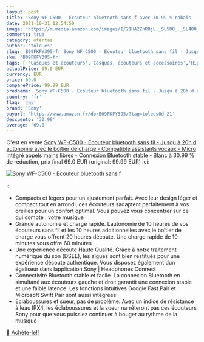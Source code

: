 ```yaml
---
layout: post
title: 'Sony WF-C500 - Ecouteur bluetooth sans f avec 30.99 % rabais '
date: 2021-10-31 12:54:50
image: 'https://m.media-amazon.com/images/I/21HA2ZnRBjL._SL500_._SL400_.jpg'
comments: true
category: ofertas
author: 'tole.es'
slug: 'B09FKFY395-fr Sony WF-C500 - Ecouteur bluetooth sans fil - Jusqu à 20h d...'
sku: 'B09FKFY395-fr'
tags: [ 'Casques et écouteurs','Casques, écouteurs et accessoires','High-Tech','sony', ]
actualPrice: 69.0 EUR
currency: EUR
price: 69.0
comparePrice: 99.99 EUR
prodname: 'Sony WF-C500 - Ecouteur bluetooth sans fil - Jusqu à 20h d autonomie avec le boîtier de charge - Compatible assistants vocaux - Micro intégré appels mains libres - Connexion Bluetooth stable - Blanc'
country: 'fr'
flag: '🇫🇷'
brand: 'Sony'
buyurl: 'https://www.amazon.fr/dp/B09FKFY395/?tag=tolees0d-21'
descuento: '30.99'
average: '69.0'
---
```


C'est en vente [Sony WF-C500 - Ecouteur bluetooth sans fil - Jusqu à 20h d autonomie avec le boîtier de charge - Compatible assistants vocaux - Micro intégré appels mains libres - Connexion Bluetooth stable - Blanc](https://www.amazon.fr/dp/B09FKFY395/?tag=tolees0d-21)  à  30.99 % de réduction, prix final  69.0 EUR (original: 99.99 EUR) ici:

[![Sony WF-C500 - Ecouteur bluetooth sans f](https://m.media-amazon.com/images/I/21HA2ZnRBjL._SL500_._SL400_.jpg)](https://www.amazon.fr/dp/B09FKFY395/?tag=tolees0d-21)

ℹ️:

- Compacts et légers pour un ajustement parfait. Avec leur design léger et compact tout en arrondi, ces écouteurs sadaptent parfaitement à vos oreilles pour un confort optimal. Vous pouvez vous concentrer sur ce qui compte : votre musique
- Grande autonomie et charge rapide. Lautonomie de 10 heures de vos écouteurs sans fil et les 10 heures additionnelles avec le boîtier de charge vous offrent 20 heures découte. Une charge rapide de 10 minutes vous offre 60 minutes
- Une expérience découte Haute Qualité. Grâce à notre traitement numérique du son (DSEE), les aïgues sont bien restitués pour une expérience découte authentique. Vous disposez également dun égaliseur dans lapplication Sony | Headphones Connect
- Connectivité Bluetooth stable et facile. La connexion Bluetooth en simultané aux écouteurs gauche et droit garantit une connexion stable et une faible latence. Les fonctions intuitives Google Fast Pair et Microsoft Swift Pair sont aussi intégrées
- Eclaboussures et sueur, pas de problème. Avec un indice de résistance à leau IPX4, les éclaboussures et la sueur narrêteront pas ces écouteurs Sony pour que vous puissiez continuer à bouger au rythme de la musique

[🛒 Achète-le!!](https://www.amazon.fr/dp/B09FKFY395/?tag=tolees0d-21)
